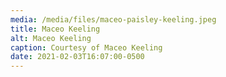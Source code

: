 ```yaml
---
media: /media/files/maceo-paisley-keeling.jpeg
title: Maceo Keeling
alt: Maceo Keeling
caption: Courtesy of Maceo Keeling
date: 2021-02-03T16:07:00-0500
---
```

